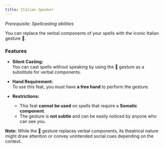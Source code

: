 ```yaml
---
title: Italian Speaker
---
```


*Prerequisite: Spellcasting abilities*

You can replace the verbal components of your spells with the iconic Italian gesture 🤌.

### Features

- **Silent Casting:**  
  You can cast spells without speaking by using the 🤌 gesture as a substitute for verbal components.

- **Hand Requirement:**  
  To use this feat, you must have **a free hand** to perform the gesture.

- **Restrictions:**
  - This feat **cannot be used** on spells that require a **Somatic component**.
  - The gesture is **not subtle** and can be easily noticed by anyone who can see you.

**Note:** While the &#x1F90C; gesture replaces verbal components, its theatrical nature might draw attention or convey unintended social cues depending on the context.  
